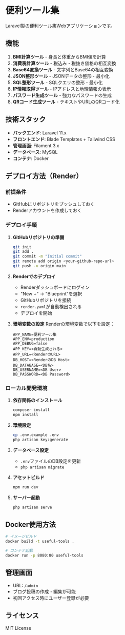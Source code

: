 # 便利ツール集

Laravel製の便利ツール集Webアプリケーションです。

## 機能

1. **BMI計算ツール** - 身長と体重からBMI値を計算
2. **消費税計算ツール** - 税込み・税抜き価格の相互変換
3. **Base64変換ツール** - 文字列とBase64の相互変換
4. **JSON整形ツール** - JSONデータの整形・最小化
5. **SQL整形ツール** - SQLクエリの整形・最小化
6. **IP情報取得ツール** - IPアドレスと地理情報の表示
7. **パスワード生成ツール** - 強力なパスワードの生成
8. **QRコード生成ツール** - テキストやURLのQRコード化

## 技術スタック

- **バックエンド**: Laravel 11.x
- **フロントエンド**: Blade Templates + Tailwind CSS
- **管理画面**: Filament 3.x
- **データベース**: MySQL
- **コンテナ**: Docker

## デプロイ方法（Render）

### 前提条件
- GitHubにリポジトリをプッシュしておく
- Renderアカウントを作成しておく

### デプロイ手順

1. **GitHubリポジトリの準備**
   ```bash
   git init
   git add .
   git commit -m "Initial commit"
   git remote add origin <your-github-repo-url>
   git push -u origin main
   ```

2. **Renderでのデプロイ**
   - Renderダッシュボードにログイン
   - "New +" → "Blueprint"を選択
   - GitHubリポジトリを接続
   - `render.yaml`が自動検出される
   - デプロイを開始

3. **環境変数の設定**
   Renderの環境変数で以下を設定：
   ```
   APP_NAME=便利ツール集
   APP_ENV=production
   APP_DEBUG=false
   APP_KEY=<自動生成される>
   APP_URL=<RenderのURL>
   DB_HOST=<RenderのDB Host>
   DB_DATABASE=<DB名>
   DB_USERNAME=<DB User>
   DB_PASSWORD=<DB Password>
   ```

### ローカル開発環境

1. **依存関係のインストール**
   ```bash
   composer install
   npm install
   ```

2. **環境設定**
   ```bash
   cp .env.example .env
   php artisan key:generate
   ```

3. **データベース設定**
   - `.env`ファイルのDB設定を更新
   - `php artisan migrate`

4. **アセットビルド**
   ```bash
   npm run dev
   ```

5. **サーバー起動**
   ```bash
   php artisan serve
   ```

## Docker使用方法

```bash
# イメージビルド
docker build -t useful-tools .

# コンテナ起動
docker run -p 8080:80 useful-tools
```

## 管理画面

- URL: `/admin`
- ブログ投稿の作成・編集が可能
- 初回アクセス時にユーザー登録が必要

## ライセンス

MIT License